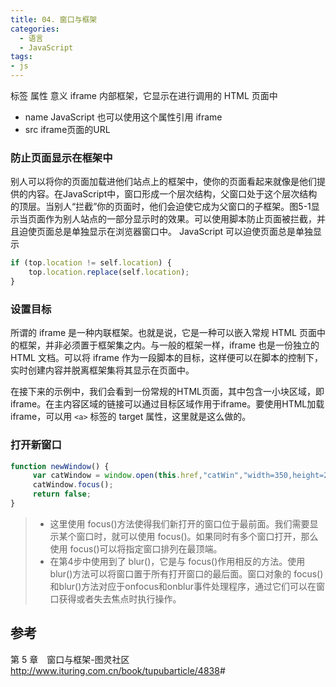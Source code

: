 ```yaml
---
title: 04. 窗口与框架
categories:
  - 语言
  - JavaScript
tags:
- js
---
```


标签 属性 意义
iframe 内部框架，它显示在进行调用的 HTML 页面中

* name JavaScript 也可以使用这个属性引用 iframe
* src iframe页面的URL

### 防止页面显示在框架中

别人可以将你的页面加载进他们站点上的框架中，使你的页面看起来就像是他们提供的内容。在JavaScript中，窗口形成一个层次结构，父窗口处于这个层次结构的顶层。当别人“拦截”你的页面时，他们会迫使它成为父窗口的子框架。图5-1显示当页面作为别人站点的一部分显示时的效果。可以使用脚本防止页面被拦截，并且迫使页面总是单独显示在浏览器窗口中。
JavaScript 可以迫使页面总是单独显示

```javascript
if (top.location != self.location) {
    top.location.replace(self.location);
}
```

### 设置目标

所谓的 iframe 是一种内联框架。也就是说，它是一种可以嵌入常规 HTML 页面中的框架，并非必须置于框架集之内。与一般的框架一样，iframe 也是一份独立的 HTML 文档。可以将 iframe 作为一段脚本的目标，这样便可以在脚本的控制下，实时创建内容并脱离框架集将其显示在页面中。

在接下来的示例中，我们会看到一份常规的HTML页面，其中包含一小块区域，即iframe。在主内容区域的链接可以通过目标区域作用于iframe。要使用HTML加载iframe，可以用 `<a>` 标签的 target 属性，这里就是这么做的。

### 打开新窗口

```JavaScript
function newWindow() {
     var catWindow = window.open(this.href,"catWin","width=350,height=260");
     catWindow.focus();
     return false;
}
```

> * 这里使用 focus()方法使得我们新打开的窗口位于最前面。我们需要显示某个窗口时，就可以使用 focus()。如果同时有多个窗口打开，那么使用 focus()可以将指定窗口排列在最顶端。
> * 在第4步中使用到了 blur()，它是与 focus()作用相反的方法。使用 blur()方法可以将窗口置于所有打开窗口的最后面。窗口对象的 focus()和blur()方法对应于onfocus和onblur事件处理程序，通过它们可以在窗口获得或者失去焦点时执行操作。

## 参考

第 5 章　窗口与框架-图灵社区
<http://www.ituring.com.cn/book/tupubarticle/4838>#
